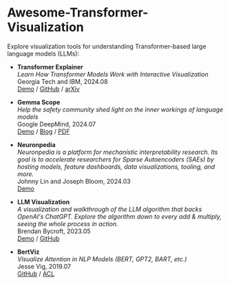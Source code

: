 # Awesome-Transformer-Visualization

Explore visualization tools for understanding Transformer-based large language models (LLMs):

- **Transformer Explainer**  
  _Learn How Transformer Models Work with Interactive Visualization_  
  Georgia Tech and IBM, 2024.08  
  [Demo](https://poloclub.github.io/transformer-explainer/) / [GitHub](https://github.com/poloclub/transformer-explainer) / [arXiv](https://arxiv.org/abs/2408.04619)  

- **Gemma Scope**  
  _Help the safety community shed light on the inner workings of language models_  
  Google DeepMind, 2024.07  
  [Demo](https://www.neuronpedia.org/gemma-scope) / [Blog](https://deepmind.google/discover/blog/gemma-scope-helping-the-safety-community-shed-light-on-the-inner-workings-of-language-models/) / [PDF](https://storage.googleapis.com/gemma-scope/gemma-scope-report.pdf)

- **Neuronpedia**  
  _Neuronpedia is a platform for mechanistic interpretability research. Its goal is to accelerate researchers for Sparse Autoencoders (SAEs) by hosting models, feature dashboards, data visualizations, tooling, and more._  
  Johnny Lin and Joseph Bloom, 2024.03  
  [Demo](https://www.neuronpedia.org/)

- **LLM Visualization**  
  _A visualization and walkthrough of the LLM algorithm that backs OpenAI's ChatGPT. Explore the algorithm down to every add & multiply, seeing the whole process in action._  
  Brendan Bycroft, 2023.05  
  [Demo](https://bbycroft.net/llm) / [GitHub](https://github.com/bbycroft/llm-viz)

- **BertViz**  
  _Visualize Attention in NLP Models (BERT, GPT2, BART, etc.)_  
  Jesse Vig, 2019.07  
  [GitHub](https://github.com/jessevig/bertviz) / [ACL](https://aclanthology.org/P19-3007/)
